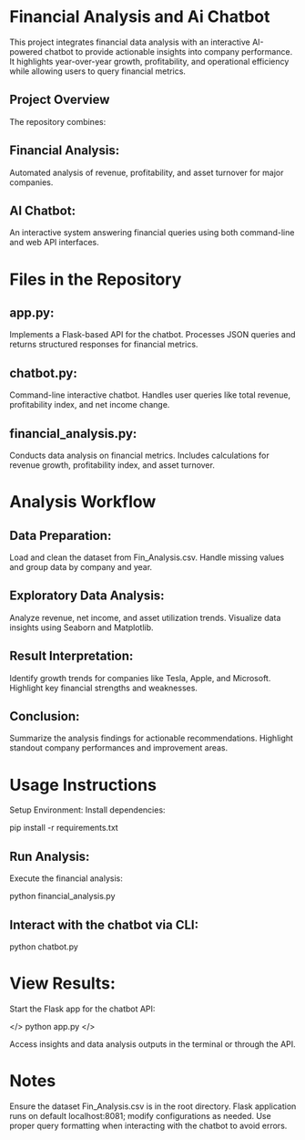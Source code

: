 # Financial Analysis and Ai Chatbot
This project integrates financial data analysis with an interactive AI-powered chatbot to provide actionable insights into company performance. It highlights year-over-year growth, profitability, and operational efficiency while allowing users to query financial metrics.

## Project Overview
The repository combines:

## Financial Analysis:
Automated analysis of revenue, profitability, and asset turnover for major companies.
## AI Chatbot:
An interactive system answering financial queries using both command-line and web API interfaces.

# Files in the Repository
## app.py:
Implements a Flask-based API for the chatbot.
Processes JSON queries and returns structured responses for financial metrics.

## chatbot.py:
Command-line interactive chatbot.
Handles user queries like total revenue, profitability index, and net income change.

## financial_analysis.py:
Conducts data analysis on financial metrics.
Includes calculations for revenue growth, profitability index, and asset turnover.

# Analysis Workflow
## Data Preparation:
Load and clean the dataset from Fin_Analysis.csv.
Handle missing values and group data by company and year.

## Exploratory Data Analysis:
Analyze revenue, net income, and asset utilization trends.
Visualize data insights using Seaborn and Matplotlib.

## Result Interpretation:
Identify growth trends for companies like Tesla, Apple, and Microsoft.
Highlight key financial strengths and weaknesses.

## Conclusion:
Summarize the analysis findings for actionable recommendations.
Highlight standout company performances and improvement areas.

# Usage Instructions
Setup Environment:
Install dependencies:

pip install -r requirements.txt

## Run Analysis:
Execute the financial analysis:

python financial_analysis.py

## Interact with the chatbot via CLI:

python chatbot.py 

# View Results:

Start the Flask app for the chatbot API:

</> python app.py </>

Access insights and data analysis outputs in the terminal or through the API.

# Notes
Ensure the dataset Fin_Analysis.csv is in the root directory.
Flask application runs on default localhost:8081; modify configurations as needed.
Use proper query formatting when interacting with the chatbot to avoid errors.
